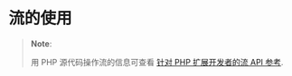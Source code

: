 流的使用
========

> **Note**:
>
> 用 PHP 源代码操作流的信息可查看
> <a href="/internals2/ze1/streams.html" class="link">针对 PHP 扩展开发者的流 API 参考</a>.
